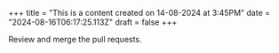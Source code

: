 +++
title = "This is a content created on 14-08-2024 at 3:45PM"
date = "2024-08-16T06:17:25.113Z"
draft = false
+++

  Review and merge the pull requests.
        